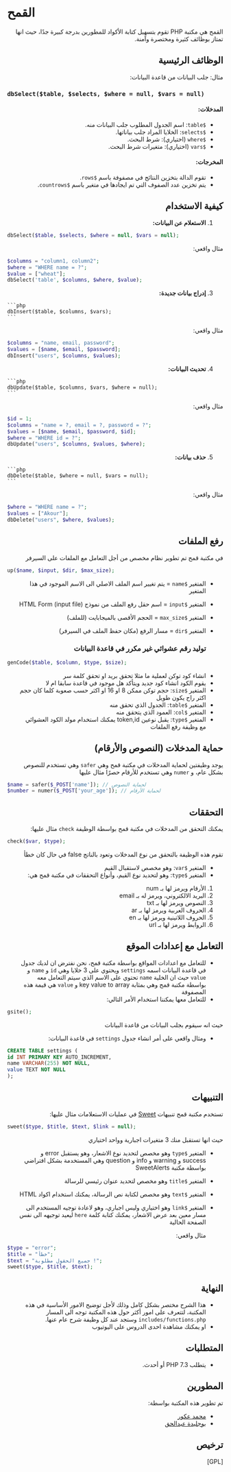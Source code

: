 # القمح
<div dir="rtl">
  
القمح هي مكتبة PHP تقوم بتسهيل كتابة الأكواد للمطورين بدرجة كبيرة جدًا، حيث انها تمتاز بوظائف كثيرة ومختصرة وآمنة.

## الوظائف الرئيسية
مثال: جلب البيانات من قاعدة البيانات:
</div>

### `dbSelect($table, $selects, $where = null, $vars = null)`

<div dir="rtl">

#### المدخلات:

- `$table`: اسم الجدول المطلوب جلب البيانات منه.
- `$selects`: الخلايا المراد جلب بياناتها.
- `$where` (اختياري): شرط البحث.
- `$vars` (اختياري): متغيرات شرط البحث.

#### المخرجات:

- تقوم الدالة بتخزين النتائج في مصفوفة باسم `$rows`.
- يتم تخزين عدد الصفوف التي تم ايجادها في متغير باسم `$countrows`.

## كيفية الاستخدام

1. **الاستعلام عن البيانات:**

    </div>



 ```php
 dbSelect($table, $selects, $where = null, $vars = null);
 ```
    
<div dir="rtl">

 مثال واقعي:
 
</div>
 
    
 ```php
 $columns = "column1, column2";
 $where = "WHERE name = ?";
 $value = ["wheat"];
 dbSelect('table', $columns, $where, $value);
 ```
<div dir="rtl"> 

3. **إدراج بيانات جديدة:**
</div>

    ```php
    dbInsert($table, $columns, $vars);
    ```
<div dir="rtl"> 

 مثال واقعي:
</div>

 ```php
 $columns = "name, email, password";
 $values = [$name, $email, $password];
 dbInsert("users", $columns, $values);
 ```

<div dir="rtl"> 

4. **تحديث البيانات:**
</div>

    ```php
    dbUpdate($table, $columns, $vars, $where = null);
    ```
    
<div dir="rtl"> 

 مثال واقعي:
    
</div>

 ```php
 $id = 1;
 $columns = "name = ?, email = ?, password = ?";
 $values = [$name, $email, $password, $id];
 $where = "WHERE id = ?";
 dbUpdate("users", $columns, $values, $where);
 ```
<div dir="rtl">

5.  **حذف بيانات:**
</div>

    ```php
    dbDelete($table, $where = null, $vars = null);
    ```
<div dir="rtl">

مثال واقعي:
    
</div>

 ```php
 $where = "WHERE name = ?";
 $values = ["Akour"];
 dbDelete("users", $where, $values);
 ```
<div dir="rtl">

## رفع الملفات
في مكتبة قمح تم تطوير نظام مخصص من أجل التعامل مع الملفات على السيرفر
</div>

```php
up($name, $input, $dir, $max_size);
```
<div dir="rtl">

- المتغير `$name` = يتم تغيير اسم الملف الاصلي الى الاسم الموجود في هذا المتغير
- المتغير `$input` = اسم حقل رفع الملف من نموذج HTML Form (input file)
- المتغير `$max_size` = الحجم الأقصى بالميجابايت (للملف)
- المتغير `$dir` = مسار الرفع (مكان حفظ الملف في السيرفر)

  ### توليد رقم عشوائي غير مكرر في قاعدة البيانات
  </div>
  
  ```php
  genCode($table, $column, $type, $size);
  ```
<div dir="rtl">
  
 - انشاء كود توكن لعملية ما مثلا تحقق بريد او تحقق كلمة سر
 - يقوم الكود انشاء كود جديد ويتأكد هل موجود في قاعدة سابقا ام لا
 - المتغير `$size`: حجم توكن ممكن  8 او 16 او اكثر حسب صعوبة كلما كان حجم اكثر راح يكون طويل
 - المتغير `$table`: الجدول الذي تحقق منه
 - المتغير `$col`: العمود الذي يتحقق منه
 - المتغير `$type`: يقبل نوعين token,id
يمكنك استخدام مولد الكود العشوائي مع وظيفة رفع الملفات

  ## حماية المدخلات (النصوص والأرقام)
  يوجد وظيفتين لحماية المدخلات في مكتبة قمح وهي `safer` وهي تستخدم للنصوص بشكل عام، و `numer` وهي تستخدم للأرقام حصرًا
  مثال عليها
</div>
  
  ```php
  $name = safer($_POST['name']); // لحماية النصوص
  $number = numer($_POST['your_age']); // لحماية الأرقام
  ```
<div dir="rtl">

  ## التحققات
  يمكنك التحقق من المدخلات في مكتبة قمح بواسطة الوظيفة `check`
  مثال عليها:
</div>

  ```php
  check($var, $type);
  ```
<div dir="rtl">

  تقوم هذه الوظيفة بالتحقق من نوع المدخلات وتعود بالناتج false في حال كان خطأ
  - المتغير `$var`: وهو مخصص لاستقبال القيم
  - المتغير `$type`: وهو لتحديد نوع القيم، وأنواع التحققات في مكتبة قمح هي:
   1. الأرقام ويرمز لها بـ num
   2. البريد الالكتروني، ويرمز له بـ email
   3. النصوص ويرمز لها بـ txt
   4. الحروف العربية ويرمز لها بـ ar
   5. الحروف اللاتينية ويرمز لها بـ en
   6. الروابط ويرمز لها بـ url

## التعامل مع إعدادات الموقع

  - للتعامل مع اعدادات المواقع بواسطة مكتبة قمح، نحن نفترض ان لديك جدول في قاعدة البيانات اسمه `settings` ويحتوي على 3 خلايا وهي `id` و `name` و `value` حيث ان الخلية `name` تحتوي على الاسم الذي سيتم التعامل معه بواسطة مكتبة قمح وهي بمثابة key value to array و `value` هي قيمة هذه المصفوفة
  - للتعامل معها يمكننا استخدام الأمر التالي:
</div>

  ```php
  gsite();
  ```
<div dir="rtl">

 حيث انه سيقوم بجلب البيانات من قاعدة البيانات
  - ومثال واقعي على أمر انشاء جدول `settings` في قاعدة البيانات:
</div>

  ```sql
  CREATE TABLE settings (
  id INT PRIMARY KEY AUTO_INCREMENT,
  name VARCHAR(255) NOT NULL,
  value TEXT NOT NULL
  );
  ```
<div dir="rtl">

## التنبيهات
  تستخدم مكتبة قمح تنبيهات [Sweet](https://github.com/sweetalert2/sweetalert2) في عمليات الاستعلامات
  مثال عليها:
</div>

  ```php
  sweet($type, $title, $text, $link = null);
  ```
<div dir="rtl">

  حيث انها تستقبل منك 3 متغيرات اجبارية وواحد اختياري
  - المتغير `$type` وهو مخصص لتحديد نوع الاشعار، وهو يستقبل error و success و warning و info و question وهي المستخدمة بشكل افتراضي بواسطة مكتبة SweetAlerts
  - المتغير `$title` وهو مخصص لتحديد عنوان رئيسي للرسالة
  - المتغير `$text` وهو مخصص لكتابة نص الرسالة، يمكنك استخدام اكواد HTML
  - المتغير `$link` وهو اختياري وليس اجباري، وهو لاعادة توجيه المستخدم الى مسار معين بعد عرض الاشعار، يمكنك كتابة كلمة `here` ليعيد توجيهه الى نفس الصفحة الحالية

    مثال واقعي:
</div>

 ```php
 $type = "error";
 $title = "خطأ";
 $text = "جميع الحقول مطلوبة !";
 sweet($type, $title, $text);
 ```
<div dir="rtl">

## النهاية
  - هذا الشرح مختصر بشكل كامل وذلك لأجل توضيح الامور الأساسية في هذه المكتبة، لتتعرف على امور أكثر حول هذه المكتبة توجه الى المسار `includes/functions.php` وستجد عند كل وظيفة شرح عام عنها.
  - او يمكنك مشاهدة احدى الدروس على اليوتيوب
## المتطلبات

- يتطلب PHP 7.3 أو أحدث.

## المطورين
تم تطوير هذه المكتبة بواسطة:
- [محمد عكور](https://github.com/akourpro)
- [بوجليدة عبدالحق](https://github.com/abdelhakpro)

## ترخيص

[GPL]

</div>
